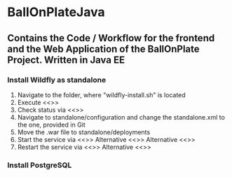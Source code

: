 # BallOnPlateJava
## Contains the Code / Workflow for the frontend and the Web Application of the BallOnPlate Project. Written in Java EE

### Install Wildfly as standalone
1. Navigate to the folder, where "wildfly-install.sh" is located
2. Execute <<<sudo bash wildfly-install.sh>>>
3. Check status via <<<sudo systemctl status wildfly>>>
4. Navigate to standalone/configuration and change the standalone.xml to the one, provided in Git
5. Move the .war file to standalone/deployments
6. Start the service via <<<sudo service wildfly start>>>
	Alternative <<<sudo systemctl enable wildfly>>>
	Alternative <<<sudo systemctl enable wildfly.service>>>
7. Restart the service via <<<sudo systemctl restart wildfly>>>
	Alternative <<<sudo systemctl restart wildfly.service>>>
	
### Install PostgreSQL
